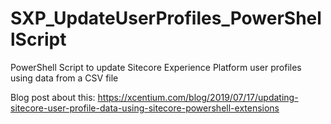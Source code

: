 # SXP_UpdateUserProfiles_PowerShellScript
PowerShell Script to update Sitecore Experience Platform user profiles using data from a CSV file

Blog post about this:
https://xcentium.com/blog/2019/07/17/updating-sitecore-user-profile-data-using-sitecore-powershell-extensions
